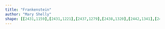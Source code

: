 ```yaml
---
title: "Frankenstein"
author: "Mary Shelly"
shape: [[2431,1159],[2431,1221],[2437,1279],[2438,1320],[2442,1341],[2443,1363],[2448,1398],[2450,1440],[2452,1451],[2451,1471],[2456,1475],[2462,1476],[2479,1475],[2485,1472],[2486,1470],[2484,1458],[2483,1414],[2480,1396],[2480,1372],[2475,1318],[2475,1298],[2472,1286],[2471,1269],[2467,1248],[2463,1186],[2460,1175],[2447,1183],[2440,1183],[2436,1181],[2432,1175],[2432,1169],[2437,1164],[2452,1161],[2457,1158]]
---
```

